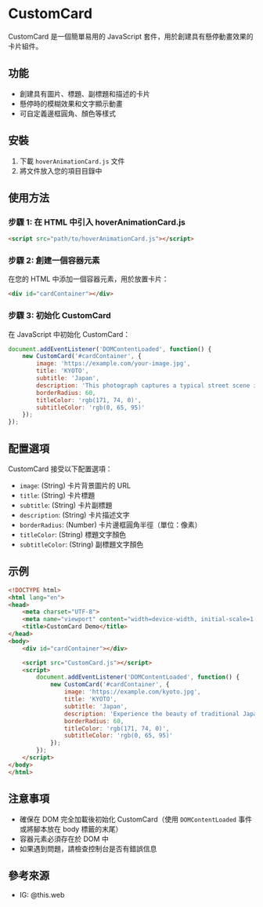 # CustomCard

CustomCard 是一個簡單易用的 JavaScript 套件，用於創建具有懸停動畫效果的卡片組件。

## 功能

- 創建具有圖片、標題、副標題和描述的卡片
- 懸停時的模糊效果和文字顯示動畫
- 可自定義邊框圓角、顏色等樣式

## 安裝

1. 下載 `hoverAnimationCard.js` 文件
2. 將文件放入您的項目目錄中

## 使用方法

### 步驟 1: 在 HTML 中引入 hoverAnimationCard.js

```html
<script src="path/to/hoverAnimationCard.js"></script>
```

### 步驟 2: 創建一個容器元素

在您的 HTML 中添加一個容器元素，用於放置卡片：

```html
<div id="cardContainer"></div>
```

### 步驟 3: 初始化 CustomCard

在 JavaScript 中初始化 CustomCard：

```javascript
document.addEventListener('DOMContentLoaded', function() {
    new CustomCard('#cardContainer', {
        image: 'https://example.com/your-image.jpg',
        title: 'KYOTO',
        subtitle: 'Japan',
        description: 'This photograph captures a typical street scene in Kyoto, Japan...',
        borderRadius: 60,
        titleColor: 'rgb(171, 74, 0)',
        subtitleColor: 'rgb(0, 65, 95)'
    });
});
```

## 配置選項

CustomCard 接受以下配置選項：

- `image`: (String) 卡片背景圖片的 URL
- `title`: (String) 卡片標題
- `subtitle`: (String) 卡片副標題
- `description`: (String) 卡片描述文字
- `borderRadius`: (Number) 卡片邊框圓角半徑（單位：像素）
- `titleColor`: (String) 標題文字顏色
- `subtitleColor`: (String) 副標題文字顏色

## 示例

```html
<!DOCTYPE html>
<html lang="en">
<head>
    <meta charset="UTF-8">
    <meta name="viewport" content="width=device-width, initial-scale=1.0">
    <title>CustomCard Demo</title>
</head>
<body>
    <div id="cardContainer"></div>

    <script src="CustomCard.js"></script>
    <script>
        document.addEventListener('DOMContentLoaded', function() {
            new CustomCard('#cardContainer', {
                image: 'https://example.com/kyoto.jpg',
                title: 'KYOTO',
                subtitle: 'Japan',
                description: 'Experience the beauty of traditional Japan in Kyoto.',
                borderRadius: 60,
                titleColor: 'rgb(171, 74, 0)',
                subtitleColor: 'rgb(0, 65, 95)'
            });
        });
    </script>
</body>
</html>
```

## 注意事項

- 確保在 DOM 完全加載後初始化 CustomCard（使用 `DOMContentLoaded` 事件或將腳本放在 body 標籤的末尾）
- 容器元素必須存在於 DOM 中
- 如果遇到問題，請檢查控制台是否有錯誤信息

## 參考來源

- IG: @this.web